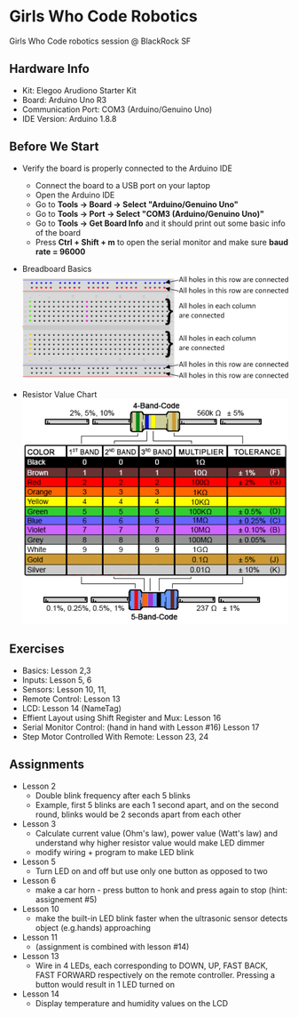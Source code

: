 # Girls Who Code Robotics
Girls Who Code robotics session @ BlackRock SF

## Hardware Info
* Kit: Elegoo Arudiono Starter Kit
* Board: Arduino Uno R3
* Communication Port: COM3 (Arduino/Genuino Uno)
* IDE Version: Arduino 1.8.8  

## Before We Start
* Verify the board is properly connected to the Arduino IDE
    * Connect the board to a USB port on your laptop
    * Open the Arduino IDE
    * Go to **Tools -> Board -> Select "Arduino/Genuino Uno"**
    * Go to **Tools -> Port -> Select "COM3 (Arduino/Genuino Uno)"**
    * Go to **Tools -> Get Board Info** and it should print out some basic info of the board
    * Press **Ctrl + Shift + m** to open the serial monitor and make sure **baud rate = 96000**

* Breadboard Basics    
![breadboard_basics](./assets/Breadboad_Basics.png)

* Resistor Value Chart
![resistor_value_chart](./assets/resistor-color-chart.png)

## Exercises
* Basics: Lesson 2,3
* Inputs: Lesson 5, 6
* Sensors: Lesson 10, 11, 
* Remote Control: Lesson 13
* LCD: Lesson 14 (NameTag)
* Effient Layout using Shift Register and Mux: Lesson 16
* Serial Monitor Control: (hand in hand with Lesson #16) Lesson 17
* Step Motor Controlled With Remote: Lesson 23, 24

## Assignments
* Lesson 2
   * Double blink frequency after each 5 blinks
   * Example, first 5 blinks are each 1 second apart, and on the second round, blinks would be 2 seconds apart from each other
* Lesson 3
   * Calculate current value (Ohm's law), power value (Watt's law) and understand why higher resistor value would make LED dimmer
   * modify wiring + program to make LED blink
* Lesson 5
   * Turn LED on and off but use only one button as opposed to two
* Lesson 6
   * make a car horn - press button to honk and press again to stop (hint: assignement #5)
* Lesson 10
   * make the built-in LED blink faster when the ultrasonic sensor detects object (e.g.hands) approaching
* Lesson 11
   * (assignment is combined with lesson #14)
* Lesson 13
   * Wire in 4 LEDs, each corresponding to DOWN, UP, FAST BACK, FAST FORWARD respectively on the remote controller. Pressing a button would result in 1 LED turned on
* Lesson 14
   * Display temperature and humidity values on the LCD
